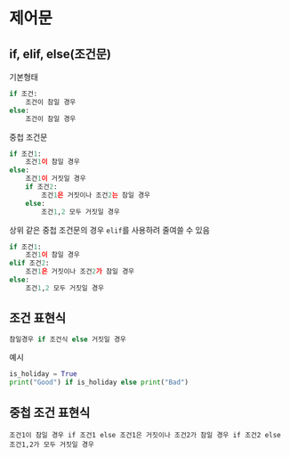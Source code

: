 # 제어문
## if, elif, else(조건문)
기본형태

```python
if 조건:
	조건이 참일 경우
else:
	조건이 참일 경우
```

중첩 조건문

```python
if 조건1:
	조건1이 참일 경우
else:
	조건1이 거짓일 경우
	if 조건2:
		조건1은 거짓이나 조건2는 참일 경우
	else:
		조건1,2 모두 거짓일 경우

```
상위 같은 중첩 조건문의 경우 ```elif```를 사용하려 줄여쓸 수 있음

```python
if 조건1:
	조건1이 참일 경우
elif 조건2:
	조건1은 거짓이나 조건2가 참일 경우
else:
	조건1,2 모두 거짓일 경우 
```
## 조건 표현식
```python
참일경우 if 조건식 else 거짓일 경우 
```

예시

```python
is_holiday = True
print("Good") if is_holiday else print("Bad")
```


## 중첩 조건 표현식
```
조건1이 참일 경우 if 조건1 else 조건1은 거짓이나 조건2가 참일 경우 if 조건2 else 조건1,2가 모두 거짓일 경우 
```

